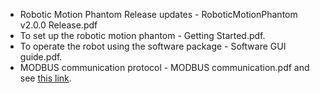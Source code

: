 * Robotic Motion Phantom Release updates              -   RoboticMotionPhantom v2.0.0 Release.pdf
* To set up the robotic motion phantom                -   Getting Started.pdf. 
* To operate the robot using the software package     -   Software GUI guide.pdf. 
* MODBUS communication protocol                       -   MODBUS communication.pdf and see [this link](https://www.universal-robots.com/articles/ur/modbus-server/).
